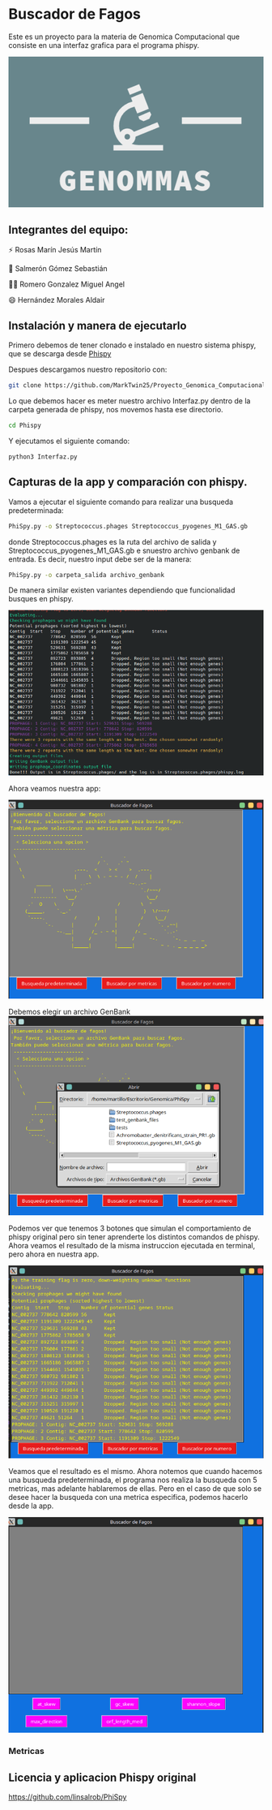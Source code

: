 # Buscador de Fagos 

Este es un proyecto para la materia de Genomica Computacional que consiste en una interfaz grafica para el programa phispy.

![Logo](https://github.com/MarkTwin25/Proyecto_Genomica_Computacional/blob/main/Logo.png "Logo")

## Integrantes del equipo:
 
⚡️ Rosas Marín Jesús Martín

💬 Salmerón Gómez Sebastián

👯‍♀️ Romero Gonzalez Miguel Angel

😄 Hernández Morales Aldair

## Instalación y manera de ejecutarlo

Primero debemos de tener clonado e instalado en nuestro sistema phispy, que se descarga desde [Phispy](http://https://github.com/linsalrob/PhiSpy "Phispy")

Despues descargamos nuestro repositorio con:
```bash
git clone https://github.com/MarkTwin25/Proyecto_Genomica_Computacional.git
```
Lo que debemos hacer es meter nuestro archivo Interfaz.py dentro de la carpeta generada de phispy, nos movemos hasta ese directorio.
```bash
cd Phispy
```
Y ejecutamos el siguiente comando:
```bash
python3 Interfaz.py
```

## Capturas de la app y comparación con phispy.

Vamos a ejecutar el siguiente comando para realizar una busqueda predeterminada:

```bash
PhiSpy.py -o Streptococcus.phages Streptococcus_pyogenes_M1_GAS.gb
```
donde Streptococcus.phages es la ruta del archivo de salida y Streptococcus_pyogenes_M1_GAS.gb e snuestro archivo genbank de entrada.
Es decir, nuestro input debe ser de la manera:

```bash
PhiSpy.py -o carpeta_salida archivo_genbank
```
De manera similar existen variantes dependiendo que funcionalidad busques en phispy.

![Phispy original](https://github.com/MarkTwin25/Proyecto_Genomica_Computacional/blob/main/Phispy_terminal.png "Phispy original")

Ahora veamos nuestra app:

![App](https://github.com/MarkTwin25/Proyecto_Genomica_Computacional/blob/main/Presentacion_app.png "App")

Debemos elegir un archivo GenBank
![Busqueda de Archivos](https://github.com/MarkTwin25/Proyecto_Genomica_Computacional/blob/main/Busqueda_archivos.png "Busqueda de Archivos")

Podemos ver que tenemos 3 botones que simulan el comportamiento de phispy original pero sin tener aprenderte los distintos comandos de phispy.
Ahora veamos el resultado de la misma instruccion ejecutada en terminal, pero ahora en nuestra app.

![Prueba app](https://github.com/MarkTwin25/Proyecto_Genomica_Computacional/blob/main/Prueba_app.png "Prueba app")

Veamos que el resultado es el mismo. Ahora notemos que cuando hacemos una busqueda predeterminada, el programa nos realiza la busqueda con 5 metricas, mas adelante hablaremos de ellas. Pero en el caso de que solo se desee hacer la busqueda con una metrica especifica, podemos hacerlo desde la app.

![Metricas](https://github.com/MarkTwin25/Proyecto_Genomica_Computacional/blob/main/Metricas.png "Metricas")

### Metricas

## Licencia y aplicacion Phispy original
https://github.com/linsalrob/PhiSpy
